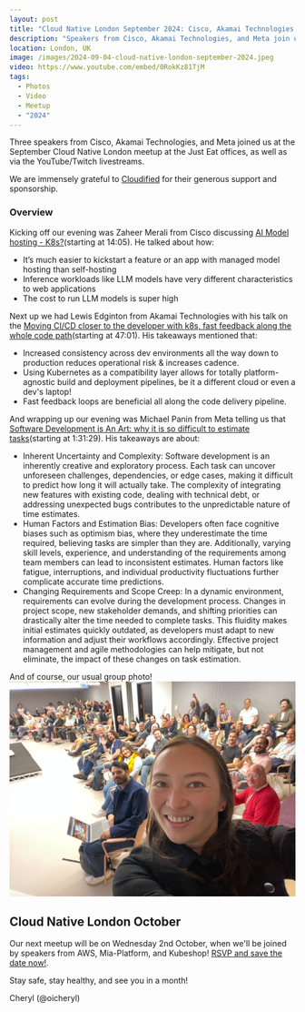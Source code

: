 ```yaml
---
layout: post
title: "Cloud Native London September 2024: Cisco, Akamai Technologies, and Meta"
description: "Speakers from Cisco, Akamai Technologies, and Meta join us at the Cloud Native London meetup September 2024, hosted by Cheryl Hung, Senior Director, Ecosystem at Arm"
location: London, UK
image: /images/2024-09-04-cloud-native-london-september-2024.jpeg
video: https://www.youtube.com/embed/0RokKz81TjM
tags:
  - Photos
  - Video
  - Meetup
  - "2024"
---
```


Three speakers from Cisco, Akamai Technologies, and Meta joined us at the September Cloud Native London meetup at the Just Eat offices, as well as via the YouTube/Twitch livestreams. 

We are immensely grateful to [Cloudified](https://cloudified.io/) for their generous support and sponsorship.

### Overview

Kicking off our evening was Zaheer Merali from Cisco discussing [AI Model hosting - K8s?](https://www.youtube.com/live/0RokKz81TjM?si=2p7bo-ZLeTnnhn1y&t=845)(starting at 14:05). He talked about how: 
* It’s much easier to kickstart a feature or an app with managed model hosting than self-hosting
* Inference workloads like LLM models have very different characteristics to web applications
* The cost to run LLM models is super high

Next up we had Lewis Edginton from Akamai Technologies with his talk on the [Moving CI/CD closer to the developer with k8s, fast feedback along the whole code path](https://www.youtube.com/live/0RokKz81TjM?si=vES0e9AXRDLcmWZE&t=2821)(starting at 47:01). His takeaways mentioned that:

* Increased consistency across dev environments all the way down to production reduces operational risk & increases cadence.
* Using Kubernetes as a compatibility layer allows for totally platform-agnostic build and deployment pipelines, be it a different cloud or even a dev's laptop!
* Fast feedback loops are beneficial all along the code delivery pipeline.

And wrapping up our evening was Michael Panin from Meta telling us that [Software Development is An Art: why it is so difficult to estimate tasks](https://www.youtube.com/live/0RokKz81TjM?si=5UwEO5dIYbTAEE6c&t=5489)(starting at 1:31:29). His takeaways are about:

* Inherent Uncertainty and Complexity: Software development is an inherently creative and exploratory process. Each task can uncover unforeseen challenges, dependencies, or edge cases, making it difficult to predict how long it will actually take. The complexity of integrating new features with existing code, dealing with technical debt, or addressing unexpected bugs contributes to the unpredictable nature of time estimates.
* Human Factors and Estimation Bias: Developers often face cognitive biases such as optimism bias, where they underestimate the time required, believing tasks are simpler than they are. Additionally, varying skill levels, experience, and understanding of the requirements among team members can lead to inconsistent estimates. Human factors like fatigue, interruptions, and individual productivity fluctuations further complicate accurate time predictions.
* Changing Requirements and Scope Creep: In a dynamic environment, requirements can evolve during the development process. Changes in project scope, new stakeholder demands, and shifting priorities can drastically alter the time needed to complete tasks. This fluidity makes initial estimates quickly outdated, as developers must adapt to new information and adjust their workflows accordingly. Effective project management and agile methodologies can help mitigate, but not eliminate, the impact of these changes on task estimation.

And of course, our usual group photo!
![](/images/2024-09-04-cloud-native-london-september-2024.jpeg)

## Cloud Native London October

Our next meetup will be on Wednesday 2nd October, when we'll be joined by speakers from AWS, Mia-Platform, and Kubeshop! [RSVP and save the date now!](https://www.meetup.com/cloud-native-london/events/300767226/). 

Stay safe, stay healthy, and see you in a month!

Cheryl (@oicheryl) 
